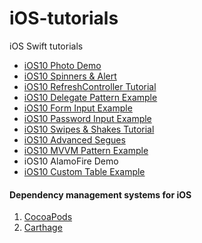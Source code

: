 # iOS-tutorials
iOS Swift tutorials

- [iOS10 Photo Demo](https://github.com/00aney/iOS-tutorials/tree/master/iOS10%20Photo%20Demo)
- [iOS10 Spinners & Alert](https://github.com/00aney/iOS-tutorials/tree/master/iOS10%20Spinners%20%26%20Alert)
- [iOS10 RefreshController Tutorial](https://github.com/00aney/iOS-tutorials/tree/master/iOS10%20RefreshController%20Tutorial)
- [iOS10 Delegate Pattern Example](https://github.com/00aney/iOS-tutorials/tree/master/iOS10%20Delegate%20Pattern%20Example)
- [iOS10 Form Input Example](https://github.com/00aney/iOS-tutorials/tree/master/iOS10%20Form%20Input%20Example)
- [iOS10 Password Input Example](https://github.com/00aney/iOS-tutorials/tree/master/iOS10%20Password%20Input%20Example)
- [iOS10 Swipes & Shakes Tutorial](https://github.com/00aney/iOS-tutorials/tree/master/iOS10%20Swipes%20-%20Shakes%20Example)
- [iOS10 Advanced Segues](https://github.com/00aney/iOS-tutorials/tree/master/iOS10%20Advanced%20Segues)
- [iOS10 MVVM Pattern Example](https://github.com/00aney/iOS-tutorials/tree/master/iOS10%20MVVM%20Pattern%20Example)
- iOS10 AlamoFire Demo
- [iOS10 Custom Table Example](https://github.com/00aney/iOS-tutorials/tree/master/iOS10%20Custom%20Table%20Example)

#### Dependency management systems for iOS
1. [CocoaPods](https://cocoapods.org)
2. [Carthage](https://github.com/Carthage/Carthage)
 
